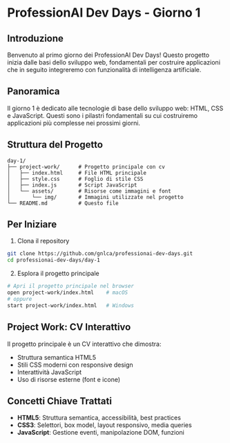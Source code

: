 # ProfessionAI Dev Days - Giorno 1

## Introduzione

Benvenuto al primo giorno dei ProfessionAI Dev Days!
Questo progetto inizia dalle basi dello sviluppo web, fondamentali per costruire applicazioni che in seguito integreremo con funzionalità di intelligenza artificiale.

## Panoramica

Il giorno 1 è dedicato alle tecnologie di base dello sviluppo web: HTML, CSS e JavaScript. Questi sono i pilastri fondamentali su cui costruiremo applicazioni più complesse nei prossimi giorni.

## Struttura del Progetto

```
day-1/
├── project-work/      # Progetto principale con cv
│   ├── index.html     # File HTML principale
│   ├── style.css      # Foglio di stile CSS
│   ├── index.js       # Script JavaScript
│   └── assets/        # Risorse come immagini e font
│       └── img/       # Immagini utilizzate nel progetto
└── README.md          # Questo file
```

## Per Iniziare

1. Clona il repository

```bash
git clone https://github.com/gnlca/professionai-dev-days.git
cd professionai-dev-days/day-1
```

2. Esplora il progetto principale

```bash
# Apri il progetto principale nel browser
open project-work/index.html    # macOS
# oppure
start project-work/index.html   # Windows
```

## Project Work: CV Interattivo

Il progetto principale è un CV interattivo che dimostra:

- Struttura semantica HTML5
- Stili CSS moderni con responsive design
- Interattività JavaScript
- Uso di risorse esterne (font e icone)

## Concetti Chiave Trattati

- **HTML5**: Struttura semantica, accessibilità, best practices
- **CSS3**: Selettori, box model, layout responsivo, media queries
- **JavaScript**: Gestione eventi, manipolazione DOM, funzioni
